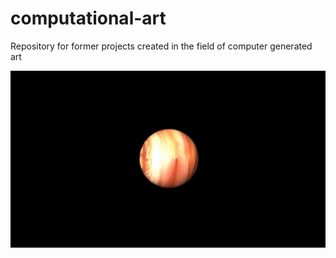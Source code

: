 # computational-art
Repository for former projects created in the field of computer generated art

![Image of a computer generated planet](https://github.com/Blaise170/computational-art/blob/master/etc/Solidarity.jpg "Planet")

